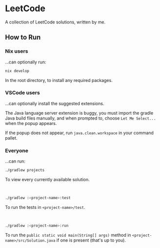 # LeetCode

A collection of LeetCode solutions, written by me.


## How to Run

### Nix users
...can optionally run:
```bash
nix develop
```
In the root directory, to install any required packages.


### VSCode users
...can optionally install the suggested extensions.

The Java language server extension is buggy, you must import the gradle Java 
build files manually, and when prompted to, choose `Let Me Select...` when the 
popup appears.

If the popup does not appear, run `java.clean.workspace` in your command pallet.


### Everyone
...can run:
```bash
./gradlew projects
```
To view every currently available solution.

<br/>

```bash
./gradlew :<project-name>:test
```
To run the tests in `<project-name>/test`.

<br/>

```bash
./gradlew :<project-name>:run
```
To run the `public static void main(String[] args)` method in 
`<project-name>/src/Solution.java` if one is present (that's up to you).
